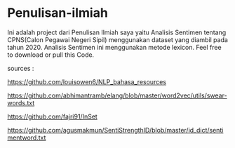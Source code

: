 # Penulisan-ilmiah
  Ini adalah project dari Penulisan Ilmiah saya yaitu Analisis Sentimen tentang CPNS(Calon Pegawai Negeri Sipil) menggunakan dataset yang diambil pada tahun 2020. Analisis Sentimen ini menggunakan metode lexicon. Feel free to download or pull this Code.

sources :

https://github.com/louisowen6/NLP_bahasa_resources

https://github.com/abhimantramb/elang/blob/master/word2vec/utils/swear-words.txt

https://github.com/fajri91/InSet

https://github.com/agusmakmun/SentiStrengthID/blob/master/id_dict/sentimentword.txt
